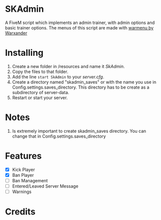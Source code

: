 # SKAdmin
A FiveM script which implements an admin trainer, with admin options and basic trainer options.
The menus of this script are made with [warmenu by Warxander](https://github.com/adikanchukov/warmenu)

# Installing
1. Create a new folder in /resources and name it *SkAdmin*.
2. Copy the files to that folder.
3. Add the line ```start SkAdmin``` to your *server.cfg*.
4. Create a directory named "skadmin_saves" or with the name you use in Config.settings.saves_directory. This directory has to be create as a subdirectory of server-data.
4. Restart or start your server.

# Notes
1. Is extremely important to create skadmin_saves directory. You can change that in Config.settings.saves_directory

# Features
- [X] Kick Player
- [X] Ban Player
- [ ] Ban Management
- [ ] Entered/Leaved Server Message
- [ ] Warnings

# Credits
